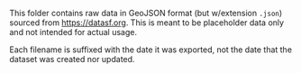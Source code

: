 This folder contains raw data in GeoJSON format (but w/extension `.json`) sourced from https://datasf.org. This is meant to be placeholder data only and not intended for actual usage.

Each filename is suffixed with the date it was exported, not the date that the dataset was created nor updated.
